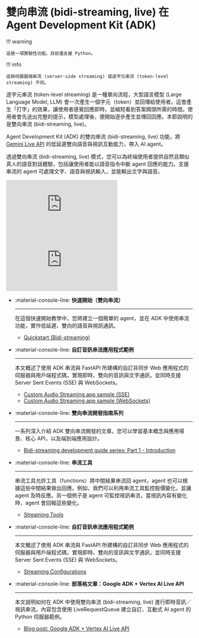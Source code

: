 # 雙向串流 (bidi-streaming, live) 在 Agent Development Kit (ADK)

!!! warning

    這是一項實驗性功能。目前僅支援 Python。

!!! info

    這與伺服器端串流 (server-side streaming) 或逐字元串流 (token-level streaming) 不同。  
逐字元串流 (token-level streaming) 是一種單向流程，大型語言模型 (Large Language Model, LLM) 會一次產生一個字元（token）並回傳給使用者。這會產生「打字」的效果，讓使用者感覺回應即時，並縮短看到答案開頭所需的時間。使用者會先送出完整的提示，模型處理後，便開始逐步產生並傳回回應。本節說明的是雙向串流 (bidi-streaming, live)。

Agent Development Kit (ADK) 的雙向串流 (bidi-streaming, live) 功能，將 [Gemini Live API](https://ai.google.dev/gemini-api/docs/live) 的低延遲雙向語音與視訊互動能力，帶入 AI agent。

透過雙向串流 (bidi-streaming, live) 模式，您可以為終端使用者提供自然且類似真人的語音對話體驗，包括讓使用者能以語音指令中斷 agent 回應的能力。支援串流的 agent 可處理文字、語音與視訊輸入，並能輸出文字與語音。

<div class="video-grid">
  <div class="video-item">
    <div class="video-container">
      <iframe src="https://www.youtube-nocookie.com/embed/Tu7-voU7nnw?si=RKs7EWKjx0bL96i5" title="Shopper's Concierge" frameborder="0" allow="accelerometer; autoplay; clipboard-write; encrypted-media; gyroscope; picture-in-picture; web-share" referrerpolicy="strict-origin-when-cross-origin" allowfullscreen></iframe>
    </div>
  </div>

  <div class="video-item">
    <div class="video-container">
      <iframe src="https://www.youtube-nocookie.com/embed/LwHPYyw7u6U?si=xxIEhnKBapzQA6VV" title="Shopper's Concierge" frameborder="0" allow="accelerometer; autoplay; clipboard-write; encrypted-media; gyroscope; picture-in-picture; web-share" referrerpolicy="strict-origin-when-cross-origin" allowfullscreen></iframe>
    </div>
  </div>
</div>

<div class="grid cards" markdown>

-   :material-console-line: **快速開始（雙向串流）**

    ---

    在這個快速開始教學中，您將建立一個簡單的 agent，並在 ADK 中使用串流功能，實作低延遲、雙向的語音與視訊通訊。

    - [Quickstart (Bidi-streaming)](../get-started/streaming/quickstart-streaming.md)

-   :material-console-line: **自訂音訊串流應用程式範例**

    ---

    本文概述了使用 ADK 串流與 FastAPI 所建構的自訂非同步 Web 應用程式的伺服器與用戶端程式碼，實現即時、雙向的音訊與文字通訊，並同時支援 Server Sent Events (SSE) 與 WebSockets。

    - [Custom Audio Streaming app sample (SSE)](custom-streaming.md)
    - [Custom Audio Streaming app sample (WebSockets)](custom-streaming-ws.md)

-   :material-console-line: **雙向串流開發指南系列**

    ---

    一系列深入介紹 ADK 雙向串流開發的文章。您可以學習基本概念與應用場景、核心 API，以及端到端應用設計。

    - [Bidi-streaming development guide series: Part 1 - Introduction](dev-guide/part1.md)

-   :material-console-line: **串流工具**

    ---

    串流工具允許工具（functions）將中間結果串流回 agent，agent 也可以根據這些中間結果做出回應。例如，我們可以利用串流工具監控股價變化，並讓 agent 及時反應。另一個例子是 agent 可監控視訊串流，當視訊內容有變化時，agent 會回報這些變化。

    - [Streaming Tools](streaming-tools.md)

-   :material-console-line: **自訂音訊串流應用程式範例**

    ---

    本文概述了使用 ADK 串流與 FastAPI 所建構的自訂非同步 Web 應用程式的伺服器與用戶端程式碼，實現即時、雙向的音訊與文字通訊，並同時支援 Server Sent Events (SSE) 與 WebSockets。

    - [Streaming Configurations](configuration.md)

-   :material-console-line: **部落格文章：Google ADK + Vertex AI Live API**

    ---

    本文說明如何在 ADK 中使用雙向串流 (bidi-streaming, live) 進行即時音訊／視訊串流。內容包含使用 LiveRequestQueue 建立自訂、互動式 AI agent 的 Python 伺服器範例。

    - [Blog post: Google ADK + Vertex AI Live API](https://medium.com/google-cloud/google-adk-vertex-ai-live-api-125238982d5e)

</div>
